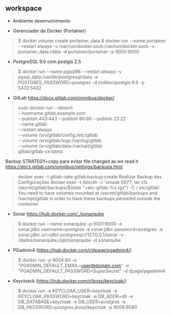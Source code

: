 ## workspace 
- Ambiente desenvolvimento

- Gerenciador de Docker (Portainer)

> $ docker volume create portainer_data
> $ docker run --name portainer --restart always -v /var/run/docker.sock:/var/run/docker.sock -v portainer_data:/data -d portainer/portainer -p 9000:9000

- PostgreSQL 9.6 com postgis 2.5
> $ docker run --name pgsql96 --restart always -v pgsql_data:/var/lib/postgresql/data -e POSTGRES_PASSWORD=postgres -d mdillon/postgis:9.6 -p 5432:5432

- GitLab https://docs.gitlab.com/omnibus/docker/
> sudo docker run --detach \
  --hostname gitlab.example.com \
  --publish 443:443 --publish 80:80 --publish 22:22 \
  --name gitlab \
  --restart always \
  --volume /srv/gitlab/config:/etc/gitlab \
  --volume /srv/gitlab/logs:/var/log/gitlab \
  --volume /srv/gitlab/data:/var/opt/gitlab \
  gitlab/gitlab-ce:latest
  
  Backup STRATEGY=copy para evitar file changed as we read it https://docs.gitlab.com/omnibus/settings/backups.html
  > docker exec -t <container> gitlab-rake gitlab:backup:create
  Realizar Backup das Configurações 
  > docker exec -t <container> /bin/sh -c 'umask 0077; tar cfz /secret/gitlab/backups/$(date "+etc-gitlab-\%s.tgz") -C / etc/gitlab'
  You need to have volumes mounted at /secret/gitlab/backups and /var/opt/gitlab in order to have these backups persisted outside the container.

- Sonar https://hub.docker.com/_/sonarqube
> $ docker run --name sonarqube -p 9001:9000 -e sonar.jdbc.username=postgres -e sonar.jdbc.password=postgres -e sonar.jdbc.url=jdbc:postgresql://127.0.0.1/sonar -v /dados/sonarqube:/opt/sonarqube -d sonarqube

- PGadmin4 (https://hub.docker.com/r/dpage/pgadmin4/)
> $ docker run -p 9004:80 -e "PGADMIN_DEFAULT_EMAIL=user@domain.com" -e "PGADMIN_DEFAULT_PASSWORD=SuperSecret" -d dpage/pgadmin4

- Keycloack (https://hub.docker.com/r/jboss/keycloak/)
> $ docker run -e KEYCLOAK_USER=keycloak -e KEYCLOAK_PASSWORD=keycloak -e DB_ADDR=db -e DB_DATABASE=keycloak -e DB_USER=postgres -e DB_PASSWORD=postgres jboss/keycloak -p 9006:8080
